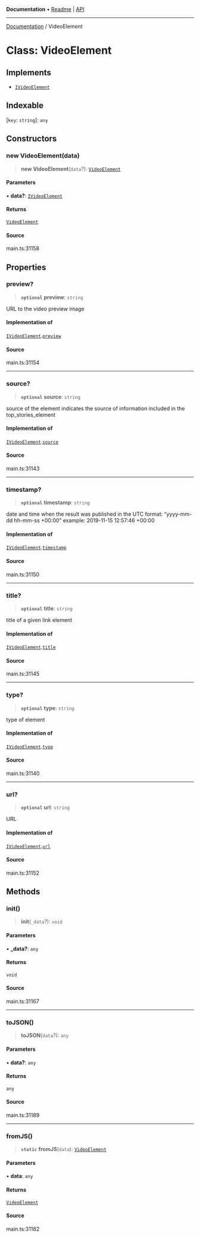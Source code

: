 **Documentation** • [Readme](../README.md) \| [API](../globals.md)

***

[Documentation](../README.md) / VideoElement

# Class: VideoElement

## Implements

- [`IVideoElement`](../interfaces/IVideoElement.md)

## Indexable

 \[`key`: `string`\]: `any`

## Constructors

### new VideoElement(data)

> **new VideoElement**(`data`?): [`VideoElement`](VideoElement.md)

#### Parameters

• **data?**: [`IVideoElement`](../interfaces/IVideoElement.md)

#### Returns

[`VideoElement`](VideoElement.md)

#### Source

main.ts:31158

## Properties

### preview?

> **`optional`** **preview**: `string`

URL to the video preview image

#### Implementation of

[`IVideoElement`](../interfaces/IVideoElement.md).[`preview`](../interfaces/IVideoElement.md#preview)

#### Source

main.ts:31154

***

### source?

> **`optional`** **source**: `string`

source of the element
indicates the source of information included in the top_stories_element

#### Implementation of

[`IVideoElement`](../interfaces/IVideoElement.md).[`source`](../interfaces/IVideoElement.md#source)

#### Source

main.ts:31143

***

### timestamp?

> **`optional`** **timestamp**: `string`

date and time when the result was published
in the UTC format: “yyyy-mm-dd hh-mm-ss +00:00”
example:
2019-11-15 12:57:46 +00:00

#### Implementation of

[`IVideoElement`](../interfaces/IVideoElement.md).[`timestamp`](../interfaces/IVideoElement.md#timestamp)

#### Source

main.ts:31150

***

### title?

> **`optional`** **title**: `string`

title of a given link element

#### Implementation of

[`IVideoElement`](../interfaces/IVideoElement.md).[`title`](../interfaces/IVideoElement.md#title)

#### Source

main.ts:31145

***

### type?

> **`optional`** **type**: `string`

type of element

#### Implementation of

[`IVideoElement`](../interfaces/IVideoElement.md).[`type`](../interfaces/IVideoElement.md#type)

#### Source

main.ts:31140

***

### url?

> **`optional`** **url**: `string`

URL

#### Implementation of

[`IVideoElement`](../interfaces/IVideoElement.md).[`url`](../interfaces/IVideoElement.md#url)

#### Source

main.ts:31152

## Methods

### init()

> **init**(`_data`?): `void`

#### Parameters

• **\_data?**: `any`

#### Returns

`void`

#### Source

main.ts:31167

***

### toJSON()

> **toJSON**(`data`?): `any`

#### Parameters

• **data?**: `any`

#### Returns

`any`

#### Source

main.ts:31189

***

### fromJS()

> **`static`** **fromJS**(`data`): [`VideoElement`](VideoElement.md)

#### Parameters

• **data**: `any`

#### Returns

[`VideoElement`](VideoElement.md)

#### Source

main.ts:31182
